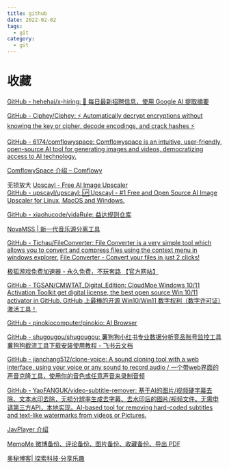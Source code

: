 ```yaml
---
title: github
date: 2022-02-02
tags:
  - git
category:
  - git
---
```

#
# 收藏
[GitHub - hehehai/x-hiring: 🤗 每日最新招聘信息，使用 Google AI 提取摘要](https://github.com/hehehai/x-hiring?tab=readme-ov-file)

[GitHub - Ciphey/Ciphey: ⚡ Automatically decrypt encryptions without knowing the key or cipher, decode encodings, and crack hashes ⚡](https://github.com/Ciphey/Ciphey)

[GitHub - 6174/comflowyspace: Comflowyspace is an intuitive, user-friendly, open-source AI tool for generating images and videos, democratizing access to AI technology.](https://github.com/6174/comflowyspace)

[ComflowySpace 介绍 – Comflowy](https://www.comflowy.com/zh-CN/space)

无损放大 [Upscayl - Free AI Image Upscaler](https://www.upscayl.org/#desktop)  
[GitHub - upscayl/upscayl: 🆙 Upscayl - #1 Free and Open Source AI Image Upscaler for Linux, MacOS and Windows.](https://github.com/upscayl/upscayl)

[GitHub - xiaohucode/yidaRule: 益达规则仓库](https://github.com/xiaohucode/yidaRule/tree/main)

[NovaMSS | 新一代音乐源分离工具](https://novamss.com/)

[GitHub - Tichau/FileConverter: File Converter is a very simple tool which allows you to convert and compress files using the context menu in windows explorer.](https://github.com/Tichau/FileConverter) 
[File Converter - Convert your files in just 2 clicks!](https://file-converter.org/)

[极狐游戏免费加速器 - 永久免费，不玩套路 【官方网站】](https://www.jihujiasuqi.com/)

[GitHub - TGSAN/CMWTAT\_Digital\_Edition: CloudMoe Windows 10/11 Activation Toolkit get digital license, the best open source Win 10/11 activator in GitHub. GitHub 上最棒的开源 Win10/Win11 数字权利（数字许可证）激活工具！](https://github.com/TGSAN/CMWTAT_Digital_Edition)

[GitHub - pinokiocomputer/pinokio: AI Browser](https://github.com/pinokiocomputer/pinokio)

[GitHub - shugougou/shugougou: 薯狗狗小红书专业数据分析竞品账号监控工具](https://github.com/shugougou/shugougou) [薯狗狗截流工具下载安装使用教程 - 飞书云文档](https://gi8xqz1t9kf.feishu.cn/docx/SqXPdHgkDol1pEx3ZNLcjneUn2b)

[GitHub - jianchang512/clone-voice: A sound cloning tool with a web interface, using your voice or any sound to record audio / 一个带web界面的声音克隆工具，使用你的音色或任意声音来录制音频](https://github.com/jianchang512/clone-voice)

[GitHub - YaoFANGUK/video-subtitle-remover: 基于AI的图片/视频硬字幕去除、文本水印去除，无损分辨率生成去字幕、去水印后的图片/视频文件。无需申请第三方API，本地实现。AI-based tool for removing hard-coded subtitles and text-like watermarks from videos or Pictures.](https://github.com/YaoFANGUK/video-subtitle-remover)

[JavPlayer 介绍](https://www.javplayerfree.com/cn/)

[MemoMe 微博备份、评论备份、图片备份、收藏备份、导出 PDF](https://speechless.fun/)

[奥秘博客| 探索科技·分享乐趣](https://omii.top/)

